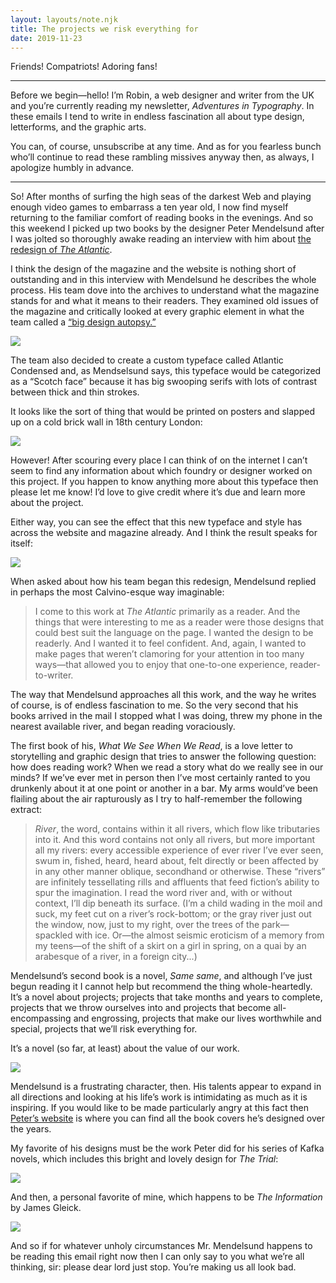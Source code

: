 ```yaml
---
layout: layouts/note.njk
title: The projects we risk everything for
date: 2019-11-23
---
```


Friends! Compatriots! Adoring fans!

---

Before we begin—hello! I’m Robin, a web designer and writer from the UK and you’re currently reading my newsletter, _Adventures in Typography_. In these emails I tend to write in endless fascination all about type design, letterforms, and the graphic arts.

You can, of course, unsubscribe at any time. And as for you fearless bunch who’ll continue to read these rambling missives anyway then, as always, I apologize humbly in advance.

---

So! After months of surfing the high seas of the darkest Web and playing enough video games to embarrass a ten year old, I now find myself returning to the familiar comfort of reading books in the evenings. And so this weekend I picked up two books by the designer Peter Mendelsund after I was jolted so thoroughly awake reading an interview with him about [the redesign of _The Atlantic_](https://www.theatlantic.com/news/archive/2019/11/introducing-new-look-atlantic/601762/).

I think the design of the magazine and the website is nothing short of outstanding and in this interview with Mendelsund he describes the whole process. His team dove into the archives to understand what the magazine stands for and what it means to their readers. They examined old issues of the magazine and critically looked at every graphic element in what the team called a [“big design autopsy.”](https://www.youtube.com/watch?v=TlkzewtoJ8Q&feature=emb_title)

![](https://buttondown.s3.us-west-2.amazonaws.com/images/acc1d3fb-3c90-4518-bfc8-bbe9bfefc9f7.jpg)

The team also decided to create a custom typeface called Atlantic Condensed and, as Mendselsund says, this typeface would be categorized as a “Scotch face” because it has big swooping serifs with lots of contrast between thick and thin strokes.

It looks like the sort of thing that would be printed on posters and slapped up on a cold brick wall in 18th century London:

![](https://buttondown.s3.us-west-2.amazonaws.com/images/db8b2e9f-cffc-4f70-93aa-edaf02db9712.jpg)

However! After scouring every place I can think of on the internet I can’t seem to find any information about which foundry or designer worked on this project. If you happen to know anything more about this typeface then please let me know! I’d love to give credit where it’s due and learn more about the project.

Either way, you can see the effect that this new typeface and style has across the website and magazine already. And I think the result speaks for itself:

![](https://buttondown.s3.us-west-2.amazonaws.com/images/f3f6142d-7799-4cfa-a317-f2f7f189be00.jpg)

When asked about how his team began this redesign, Mendelsund replied in perhaps the most Calvino-esque way imaginable:

> I come to this work at _The Atlantic_ primarily as a reader. And the things that were interesting to me as a reader were those designs that could best suit the language on the page. I wanted the design to be readerly. And I wanted it to feel confident. And, again, I wanted to make pages that weren’t clamoring for your attention in too many ways—that allowed you to enjoy that one-to-one experience, reader-to-writer.

The way that Mendelsund approaches all this work, and the way he writes of course, is of endless fascination to me. So the very second that his books arrived in the mail I stopped what I was doing, threw my phone in the nearest available river, and began reading voraciously.

The first book of his, _What We See When We Read_, is a love letter to storytelling and graphic design that tries to answer the following question: how does reading work? When we read a story what do we really see in our minds? If we’ve ever met in person then I’ve most certainly ranted to you drunkenly about it at one point or another in a bar. My arms would’ve been flailing about the air rapturously as I try to half-remember the following extract:

> _River_, the word, contains within it all rivers, which flow like tributaries into it. And this word contains not only all rivers, but more important all my rivers: every accessible experience of ever river I’ve ever seen, swum in, fished, heard, heard about, felt directly or been affected by in any other manner oblique, secondhand or otherwise. These “rivers” are infinitely tessellating rills and affluents that feed fiction’s ability to spur the imagination. I read the word river and, with or without context, I’ll dip beneath its surface. (I’m a child wading in the moil and suck, my feet cut on a river’s rock-bottom; or the gray river just out the window, now, just to my right, over the trees of the park—spackled with ice. Or—the almost seismic eroticism of a memory from my teens—of the shift of a skirt on a girl in spring, on a quai by an arabesque of a river, in a foreign city...)

Mendelsund’s second book is a novel, _Same same_, and although I’ve just begun reading it I cannot help but recommend the thing whole-heartedly. It’s a novel about projects; projects that take months and years to complete, projects that we throw ourselves into and projects that become all-encompassing and engrossing, projects that make our lives worthwhile and special, projects that we’ll risk everything for.

It’s a novel (so far, at least) about the value of our work.

![](https://buttondown.s3.us-west-2.amazonaws.com/images/c7d6ee7e-8d11-425d-88d9-18ceee5761da.jpg)

Mendelsund is a frustrating character, then. His talents appear to expand in all directions and looking at his life’s work is intimidating as much as it is inspiring. If you would like to be made particularly angry at this fact then [Peter’s website](https://www.petermendelsund.com/covers) is where you can find all the book covers he’s designed over the years.

My favorite of his designs must be the work Peter did for his series of Kafka novels, which includes this bright and lovely design for _The Trial_:

![](https://buttondown.s3.us-west-2.amazonaws.com/images/f8bc07d3-1911-424a-a260-869bb63a167a.jpg)

And then, a personal favorite of mine, which happens to be _The Information_ by James Gleick.

![](https://buttondown.s3.us-west-2.amazonaws.com/images/1eea3156-20e7-46e3-a980-ddc8cd724907.jpeg)

And so if for whatever unholy circumstances Mr. Mendelsund happens to be reading this email right now then I can only say to you what we’re all thinking, sir: please dear lord just stop. You’re making us all look bad.

